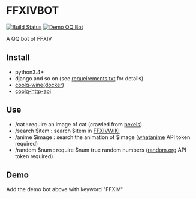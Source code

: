# FFXIVBOT
[![Build Status](https://travis-ci.org/Bluefissure/FFXIVBOT.svg?branch=master)](https://travis-ci.org/Bluefissure/FFXIVBOT)
<a target="_blank" href="http://wpa.qq.com/msgrd?v=3&uin=2746433796&site=qq&menu=yes"><img border="0" src="https://img.shields.io/badge/demo-QQ-green.svg" alt="Demo QQ Bot" title="Demo QQ Bot"/></a>


A QQ bot of FFXIV

## Install
- python3.4+
- django and so on (see [requeirements.txt](https://github.com/Bluefissure/FFXIVBOT/blob/master/requirements.txt) for details)
- [coolq-wine(docker)](https://hub.docker.com/r/coolq/wine-coolq/)
- [coolq-http-api](https://github.com/richardchien/coolq-http-api)

## Use
- /cat : require an image of cat (crawled from [pexels](https://www.pexels.com/search/cat))
- /search $item : search $item in [FFXIVWIKI](https://ff14.huijiwiki.com/wiki)
- /anime $image : search the animation of $image ([whatanime](https://whatanime.ga/) API token required)
- /random $num : require $num true random numbers  ([random.org](https://www.random.org/) API token required)

## Demo
Add the demo bot above with keyword "FFXIV" 

